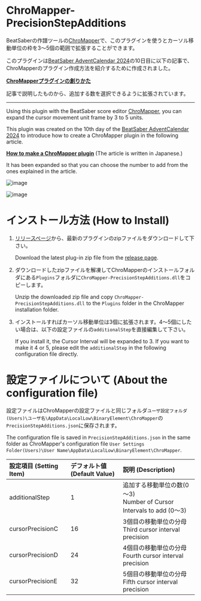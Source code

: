 # ChroMapper-PrecisionStepAdditions

BeatSaberの作譜ツールの[ChroMapper](https://github.com/Caeden117/ChroMapper)で、このプラグインを使うとカーソル移動単位の枠を3～5個の範囲で拡張することができます。

このプラグインは[BeatSaber AdventCalendar 2024](https://adventar.org/calendars/9970)の10日目に以下の記事で、ChroMapperのプラグイン作成方法を紹介するために作成されました。

**[ChroMapperプラグインの創りかた](https://note.com/rynan/n/nb1aa807bea9d)**

記事で説明したものから、追加する数を選択できるように拡張されています。

---
Using this plugin with the BeatSaber score editor [ChroMapper](https://github.com/Caeden117/ChroMapper), you can expand the cursor movement unit frame by 3 to 5 units.

This plugin was created on the 10th day of the [BeatSaber AdventCalendar 2024](https://adventar.org/calendars/9970) to introduce how to create a ChroMapper plugin in the following article.

**[How to make a ChroMapper plugin](https://note.com/rynan/n/nb1aa807bea9d)** (The article is written in Japanese.)

It has been expanded so that you can choose the number to add from the ones explained in the article.

![image](https://github.com/user-attachments/assets/5c7e4275-7f15-4a3c-b8d1-cd7be479ec4e)

![image](https://github.com/user-attachments/assets/4e4b96ec-2e6f-4da7-809f-5a4f70d142ed)

# インストール方法 (How to Install)

1. [リリースページ](https://github.com/rynan4818/ChroMapper-PrecisionStepAdditions/releases)から、最新のプラグインのzipファイルをダウンロードして下さい。

    Download the latest plug-in zip file from the [release page](https://github.com/rynan4818/ChroMapper-PrecisionStepAdditions/releases).

2. ダウンロードしたzipファイルを解凍してChroMapperのインストールフォルダにある`Plugins`フォルダに`ChroMapper-PrecisionStepAdditions.dll`をコピーします。

    Unzip the downloaded zip file and copy `ChroMapper-PrecisionStepAdditions.dll` to the `Plugins` folder in the ChroMapper installation folder.

3. インストールすればカーソル移動単位は3個に拡張されます。4～5個にしたい場合は、以下の設定ファイルの`additionalStep`を直接編集して下さい。

    If you install it, the Cursor Interval will be expanded to 3. If you want to make it 4 or 5, please edit the `additionalStep` in the following configuration file directly.

# 設定ファイルについて (About the configuration file)
設定ファイルはChroMapperの設定ファイルと同じフォルダ`ユーザ設定フォルダ(Users)\ユーザ名\AppData\LocalLow\BinaryElement\ChroMapper`の`PrecisionStepAdditions.json`に保存されます。

The configuration file is saved in `PrecisionStepAdditions.json` in the same folder as ChroMapper's configuration file `User Settings Folder(Users)\User Name\AppData\LocalLow\BinaryElement\ChroMapper`.

| 設定項目 (Setting Item) | デフォルト値 (Default Value) | 説明 (Description) |
|:---|:---|:---|
| additionalStep | 1 | 追加する移動単位の数(0～3)<br>Number of Cursor Intervals to add (0～3)|
| cursorPrecisionC | 16 | 3個目の移動単位の分母<br>Third cursor interval precision |
| cursorPrecisionD | 24 | 4個目の移動単位の分母<br>Fourth cursor interval precision |
| cursorPrecisionE | 32 | 5個目の移動単位の分母<br>Fifth cursor interval precision |
